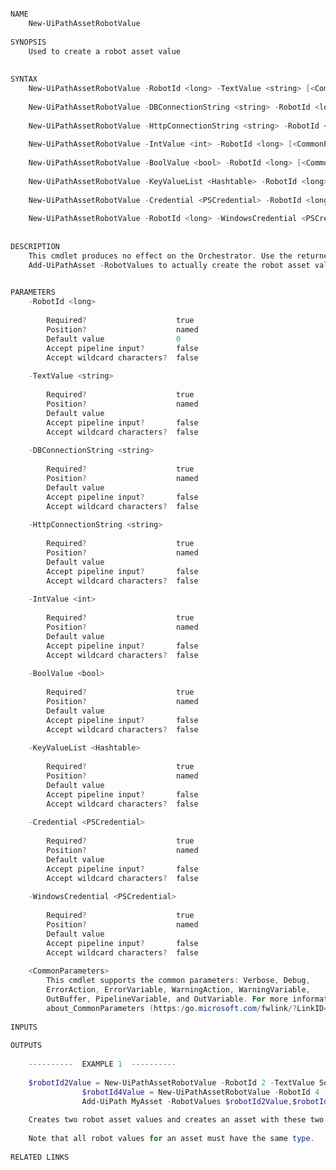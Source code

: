 ﻿```PowerShell

NAME
    New-UiPathAssetRobotValue
    
SYNOPSIS
    Used to create a robot asset value
    
    
SYNTAX
    New-UiPathAssetRobotValue -RobotId <long> -TextValue <string> [<CommonParameters>]
    
    New-UiPathAssetRobotValue -DBConnectionString <string> -RobotId <long> [<CommonParameters>]
    
    New-UiPathAssetRobotValue -HttpConnectionString <string> -RobotId <long> [<CommonParameters>]
    
    New-UiPathAssetRobotValue -IntValue <int> -RobotId <long> [<CommonParameters>]
    
    New-UiPathAssetRobotValue -BoolValue <bool> -RobotId <long> [<CommonParameters>]
    
    New-UiPathAssetRobotValue -KeyValueList <Hashtable> -RobotId <long> [<CommonParameters>]
    
    New-UiPathAssetRobotValue -Credential <PSCredential> -RobotId <long> [<CommonParameters>]
    
    New-UiPathAssetRobotValue -RobotId <long> -WindowsCredential <PSCredential> [<CommonParameters>]
    
    
DESCRIPTION
    This cmdlet produces no effect on the Orchestrator. Use the returned Robot Asset Value object with the 
    Add-UiPathAsset -RobotValues to actually create the robot asset value.
    

PARAMETERS
    -RobotId <long>
        
        Required?                    true
        Position?                    named
        Default value                0
        Accept pipeline input?       false
        Accept wildcard characters?  false
        
    -TextValue <string>
        
        Required?                    true
        Position?                    named
        Default value                
        Accept pipeline input?       false
        Accept wildcard characters?  false
        
    -DBConnectionString <string>
        
        Required?                    true
        Position?                    named
        Default value                
        Accept pipeline input?       false
        Accept wildcard characters?  false
        
    -HttpConnectionString <string>
        
        Required?                    true
        Position?                    named
        Default value                
        Accept pipeline input?       false
        Accept wildcard characters?  false
        
    -IntValue <int>
        
        Required?                    true
        Position?                    named
        Default value                
        Accept pipeline input?       false
        Accept wildcard characters?  false
        
    -BoolValue <bool>
        
        Required?                    true
        Position?                    named
        Default value                
        Accept pipeline input?       false
        Accept wildcard characters?  false
        
    -KeyValueList <Hashtable>
        
        Required?                    true
        Position?                    named
        Default value                
        Accept pipeline input?       false
        Accept wildcard characters?  false
        
    -Credential <PSCredential>
        
        Required?                    true
        Position?                    named
        Default value                
        Accept pipeline input?       false
        Accept wildcard characters?  false
        
    -WindowsCredential <PSCredential>
        
        Required?                    true
        Position?                    named
        Default value                
        Accept pipeline input?       false
        Accept wildcard characters?  false
        
    <CommonParameters>
        This cmdlet supports the common parameters: Verbose, Debug,
        ErrorAction, ErrorVariable, WarningAction, WarningVariable,
        OutBuffer, PipelineVariable, and OutVariable. For more information, see 
        about_CommonParameters (https:/go.microsoft.com/fwlink/?LinkID=113216). 
    
INPUTS
    
OUTPUTS
    
    ----------  EXAMPLE 1  ----------
    
    $robotId2Value = New-UiPathAssetRobotValue -RobotId 2 -TextValue SomeValue
                $robotId4Value = New-UiPathAssetRobotValue -RobotId 4 -TextValue AnotherValue
                Add-UiPath MyAsset -RobotValues $robotId2Value,$robotId4Value
    
    Creates two robot asset values and creates an asset with these two values.
    
    Note that all robot values for an asset must have the same type.
    
RELATED LINKS



```
